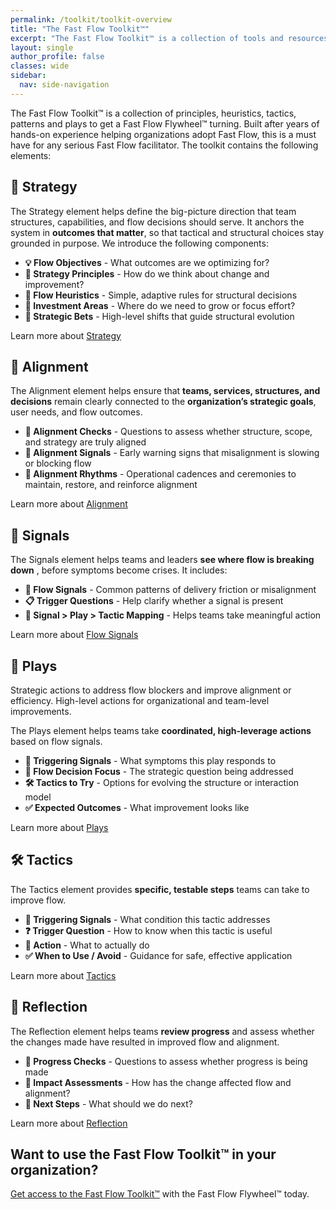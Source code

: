 ```yaml
---
permalink: /toolkit/toolkit-overview
title: "The Fast Flow Toolkit™️"
excerpt: "The Fast Flow Toolkit™️ is a collection of tools and resources to help facilitate your Fast Flow Flywheel™️."
layout: single
author_profile: false
classes: wide
sidebar:
  nav: side-navigation
---
```


The Fast Flow Toolkit™️ is a collection of principles, heuristics, tactics, patterns and plays to get a Fast Flow Flywheel™️ turning. Built after years of hands-on experience helping organizations adopt Fast Flow, this is a must have for any serious Fast Flow facilitator. The toolkit contains the following elements:

## 🧭 Strategy

The Strategy element helps define the big-picture direction that team structures, capabilities, and flow decisions should serve. It anchors the system in **outcomes that matter**, so that tactical and structural choices stay grounded in purpose. We introduce the following components:

- **💡 Flow Objectives** - What outcomes are we optimizing for?
- **📌 Strategy Principles** - How do we think about change and improvement?
- **🧠 Flow Heuristics** - Simple, adaptive rules for structural decisions
- **💸 Investment Areas** - Where do we need to grow or focus effort?
- **🎯 Strategic Bets** - High-level shifts that guide structural evolution

Learn more about [Strategy](/toolkit/toolkit-strategy)

## 🔄 Alignment

The Alignment element helps ensure that **teams, services, structures, and decisions** remain clearly connected to the **organization’s strategic goals**, user needs, and flow outcomes.

- **🧭 Alignment Checks** - Questions to assess whether structure, scope, and strategy are truly aligned
- **📡 Alignment Signals** - Early warning signs that misalignment is slowing or blocking flow
- **🔁 Alignment Rhythms** - Operational cadences and ceremonies to maintain, restore, and reinforce alignment

Learn more about [Alignment](/toolkit/toolkit-alignment)

## 📡 Signals

The Signals element helps teams and leaders **see where flow is breaking down** , before symptoms become crises. It includes:

- **🧭 Flow Signals** - Common patterns of delivery friction or misalignment
- **📋 Trigger Questions** - Help clarify whether a signal is present
- **📌 Signal > Play > Tactic Mapping** - Helps teams take meaningful action

Learn more about [Flow Signals](/toolkit/toolkit-flow-signals)

## 🎯 Plays

Strategic actions to address flow blockers and improve alignment or efficiency. High-level actions for organizational and team-level improvements.

The Plays element helps teams take **coordinated, high-leverage actions** based on flow signals.

- **📡 Triggering Signals** - What symptoms this play responds to
- **🧠 Flow Decision Focus** - The strategic question being addressed
- **🛠️ Tactics to Try** - Options for evolving the structure or interaction model
- **✅ Expected Outcomes** - What improvement looks like

Learn more about [Plays](/toolkit/toolkit-plays)

## 🛠️ Tactics

The Tactics element provides **specific, testable steps** teams can take to improve flow.

- **📡 Triggering Signals** - What condition this tactic addresses
- **❓ Trigger Question** - How to know when this tactic is useful
- **🎯 Action** - What to actually do
- **✅ When to Use / Avoid** - Guidance for safe, effective application

Learn more about [Tactics](/toolkit/toolkit-tactics)

## 🔁 Reflection

The Reflection element helps teams **review progress** and assess whether the changes made have resulted in improved flow and alignment.

- **🔄 Progress Checks** - Questions to assess whether progress is being made
- **🔄 Impact Assessments** - How has the change affected flow and alignment?
- **🔄 Next Steps** - What should we do next?

Learn more about [Reflection](/toolkit/toolkit-reflection)

## Want to use the Fast Flow Toolkit™️ in your organization?

[Get access to the Fast Flow Toolkit™️](https://fastflowtoolkit.com) with the Fast Flow Flywheel™️ today.
